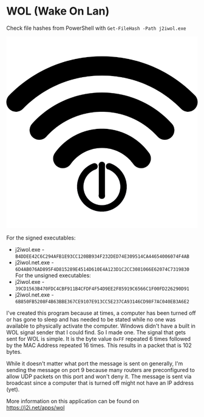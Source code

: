 # WOL (Wake On Lan)


Check file hashes from PowerShell with `Get-FileHash -Path j2iwol.exe`

![Wake On Lan Logo][1]

For the signed executables:
* j2iwol.exe - `B4DDEE42C6C294AFB1E93CC120BB934F232DED74E309514CA44654006074F4AB`
* j2iwol.net.exe - `6D4AB076AD895F4D815289E4514D610E4A123D1C2CC3081066E62074C7319830`
For the unsigned executables:
* j2iwol.exe - `39CD1563B470FDC4CBF911B4CFDF4F54D9EE2F85919C6566C1F00FD226290D91`
* j2iwol.net.exe - `6B850FB5208F4B63BBE367CE9107E913CC5E237CA93146CD98F7AC040EB3A6E2`


I've created this program because at times, a computer has been turned off or has gone to sleep 
and has needed to be stated while no one was available to physically activate the computer. Windows
didn't have a built in WOL signal sender that I could find. So I made one. The signal that gets
sent for WOL is simple.  It is the byte value `0xFF` repeated 6 times followed by the MAC Address
repeated 16 times. This results in a packet that is 102 bytes. 

While it doesn't matter what port the message is sent on generally, I'm sending the message on 
port 9 because many routers are preconfigured to allow UDP packets on this port and won't deny
it. The message is sent via broadcast since a computer that is turned off might not have an IP 
address (yet).

More information on this application can be found on https://j2i.net/apps/wol


[1]:assets/wol.png